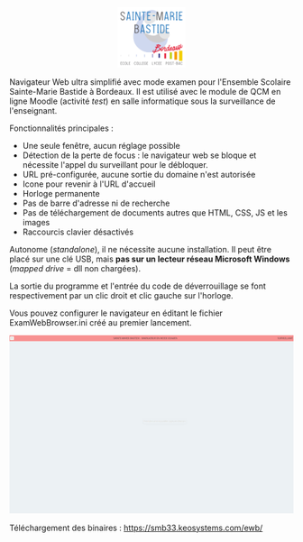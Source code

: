 <p align="center">
    <a href='https://www.smb33.fr/' target='_blank'><img src="./images/logo.svg"  width="120"></a>
</p>

Navigateur Web ultra simplifié avec mode examen pour l'Ensemble Scolaire Sainte-Marie Bastide à Bordeaux.
Il est utilisé avec le module de QCM en ligne Moodle (activité *test*) en salle informatique sous la surveillance de l'enseignant.

Fonctionnalités principales :

* Une seule fenêtre, aucun réglage possible
* Détection de la perte de focus : le navigateur web se bloque et nécessite l'appel du surveillant pour le débloquer.
* URL pré-configurée, aucune sortie du domaine n'est autorisée
* Icone pour revenir à l'URL d'accueil
* Horloge permanente
* Pas de barre d'adresse ni de recherche
* Pas de téléchargement de documents autres que HTML, CSS, JS et les images
* Raccourcis clavier désactivés

Autonome (*standalone*), il ne nécessite aucune installation. Il peut être placé sur une clé USB, mais **pas sur un lecteur réseau Microsoft Windows** (*mapped drive* = dll non chargées).

La sortie du programme et l'entrée du code de déverrouillage se font respectivement par un clic droit et clic gauche sur l'horloge.

Vous pouvez configurer le navigateur en éditant le fichier ExamWebBrowser.ini créé au premier lancement.

<p align="center">
    <a href='https://www.smb33.fr/' target='_blank'><img src="./images/ScreenShot.gif"  width="700"></a>
</p>

Téléchargement des binaires : <a href='https://smb33.keosystems.com/ewb/' target='_blank'>https://smb33.keosystems.com/ewb/</a>
